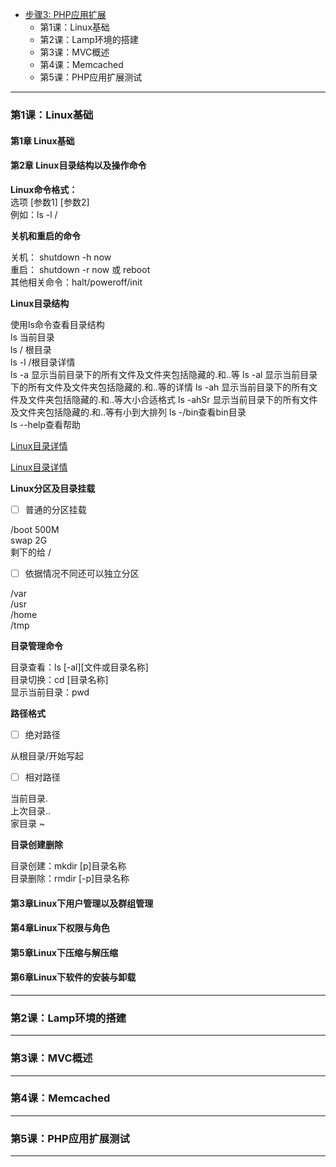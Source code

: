 * [步骤3: PHP应用扩展](#文本)
    * 第1课：Linux基础
    * 第2课：Lamp环境的搭建
    * 第3课：MVC概述
    * 第4课：Memcached
    * 第5课：PHP应用扩展测试

---

###  第1课：Linux基础  
####  第1章 Linux基础  
####  第2章 Linux目录结构以及操作命令  

**Linux命令格式：**  
选项 [参数1]  [参数2]   
例如：ls -l /

**关机和重启的命令**

关机： shutdown -h now  
重启： shutdown -r now 或 reboot  
其他相关命令：halt/poweroff/init  

**Linux目录结构**

使用ls命令查看目录结构  
ls 当前目录  
ls / 根目录  
ls -l /根目录详情  
ls -a 显示当前目录下的所有文件及文件夹包括隐藏的.和..等
ls -al 显示当前目录下的所有文件及文件夹包括隐藏的.和..等的详情
ls -ah 显示当前目录下的所有文件及文件夹包括隐藏的.和..等大小合适格式
ls -ahSr 显示当前目录下的所有文件及文件夹包括隐藏的.和..等有小到大排列
ls -/bin查看bin目录  
ls --help查看帮助

[Linux目录详情](http://www.cnblogs.com/qianjilou/p/7493356.html)

[Linux目录详情](https://www.linuxidc.com/Linux/2016-08/134701.htm)

**Linux分区及目录挂载**  

- [ ] 普通的分区挂载  

/boot   500M  
swap   2G  
剩下的给  /  

- [ ] 依据情况不同还可以独立分区  

/var  
/usr  
/home  
/tmp  

**目录管理命令**  

目录查看：ls [-al][文件或目录名称]  
目录切换：cd [目录名称]  
显示当前目录：pwd  

**路径格式**
  
- [ ] 绝对路径  

从根目录/开始写起  

- [ ] 相对路径

当前目录.  
上次目录..  
家目录  ~

**目录创建删除**  

目录创建：mkdir [p]目录名称  
目录删除：rmdir [-p]目录名称  


####  第3章Linux下用户管理以及群组管理  





####  第4章Linux下权限与角色  





####  第5章Linux下压缩与解压缩  





####  第6章Linux下软件的安装与卸载  




---

###  第2课：Lamp环境的搭建 

---

###  第3课：MVC概述  

---

###  第4课：Memcached

---

###  第5课：PHP应用扩展测试 

---